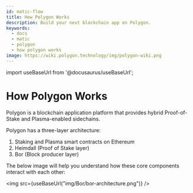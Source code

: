 ```yaml
---
id: matic-flow
title: How Polygon Works
description: Build your next blockchain app on Polygon.
keywords:
  - docs
  - matic
  - polygon
  - how polygon works
image: https://wiki.polygon.technology/img/polygon-wiki.png
---
```

import useBaseUrl from '@docusaurus/useBaseUrl';

# How Polygon Works

Polygon is a blockchain application platform that provides hybrid Proof-of-Stake and Plasma-enabled sidechains.

Polygon has a three-layer architecture:

1. Staking and Plasma smart contracts on Ethereum
2. Heimdall (Proof of Stake layer) 
3. Bor (Block producer layer)

The below image will help you understand how these core components interact with each other:

<img src={useBaseUrl("img/Bor/bor-architecture.png")} />